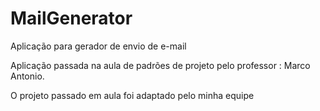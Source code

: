 # MailGenerator
Aplicação para gerador de envio de e-mail 

Aplicação passada na aula de padrões de projeto pelo professor : Marco Antonio.

O projeto passado em aula foi adaptado pelo minha equipe
